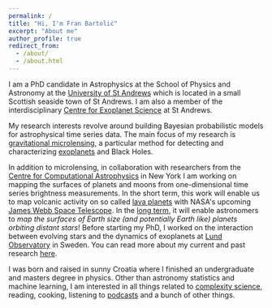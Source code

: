 ```yaml
---
permalink: /
title: "Hi, I'm Fran Bartolić"
excerpt: "About me"
author_profile: true
redirect_from: 
  - /about/
  - /about.html
---
```


I am a PhD candidate in Astrophysics at the School of Physics and Astronomy at the [University of St Andrews](https://www.st-andrews.ac.uk/) which is located in a small Scottish seaside town of St Andrews.
I am also a member of the interdisciplinary [Centre for Exoplanet Science](https://www.st-andrews.ac.uk/exoplanets/index.html) at St Andrews.

My research interests revolve around building Bayesian probabilistic models for astrophysical time series data.
The main focus of my research is [gravitational microlensing](http://microlensing-source.org/concept/), a particular method for detecting and characterizing [exoplanets](https://en.wikipedia.org/wiki/Exoplanet) and Black Holes. 

In addition to microlensing, in collaboration with researchers from the [Centre for Computational Astrophysics](https://www.simonsfoundation.org/flatiron/center-for-computational-astrophysics/) in New York I am working on mapping the surfaces of planets and moons from one-dimensional time series brightness measurements. 
In the short term, this work will enable us to map volcanic activity on so called [lava planets](https://en.wikipedia.org/wiki/Lava_planet) with NASA's upcoming [James Webb Space Telescope](https://www.jwst.nasa.gov/).
In the [long term](https://en.wikipedia.org/wiki/Large_Ultraviolet_Optical_Infrared_Surveyor), it will enable astronomers to *map the surfaces of Earth size (and potentially Earth like) planets orbiting distant stars*! 
Before starting my PhD, I worked on the interaction between evolving stars and the 
dynamics of exoplanets at [Lund Observatory](http://www.astro.lu.se/) 
in Sweden. 
You can read more about my current and past research 
[here](https://fbartolic.github.io/research/).

I was born and raised in sunny Croatia where I finished an undergraduate and masters degree in physics.
Other than astronomy statistics and machine learning, I am interested in all things related to [complexity science](https://www.complexityexplorer.org/), reading, cooking, listening to [podcasts](https://www.jimruttshow.com/) and a bunch of other things.